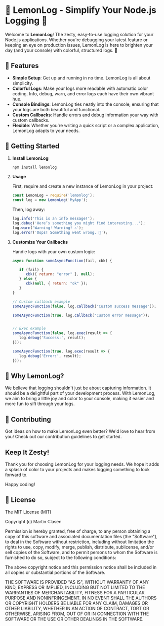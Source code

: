 # 🍋 LemonLog - Simplify Your Node.js Logging 🚀

Welcome to **LemonLog**! The zesty, easy-to-use logging solution for your Node.js applications. Whether you're debugging your latest feature or keeping an eye on production issues, LemonLog is here to brighten your day (and your console) with colorful, structured logs. 🌈

## 🌟 Features

- **Simple Setup**: Get up and running in no time. LemonLog is all about simplicity.
- **Colorful Logs**: Make your logs more readable with automatic color coding. Info, debug, warn, and error logs each have their own vibrant hue.
- **Console Bindings**: LemonLog ties neatly into the console, ensuring that your logs are both beautiful and functional.
- **Custom Callbacks**: Handle errors and debug information your way with custom callbacks.
- **Flexible**: Whether you're writing a quick script or a complex application, LemonLog adapts to your needs.

## 🚀 Getting Started 

1. **Install LemonLog**

   ```bash
   npm install lemonlog
   ```

2. **Usage**

   First, require and create a new instance of LemonLog in your project:

   ```javascript
   const LemonLog = require('lemonlog');
   const log = new LemonLog('MyApp');
   ```

   Then, log away:

   ```javascript
   log.info('This is an info message!');
   log.debug('Here’s something you might find interesting...');
   log.warn('Warning! Warning! ⚠️');
   log.error('Oops! Something went wrong. 🚨');
   ```

3. **Customize Your Callbacks**

   Handle logs with your own custom logic:

   ```javascript
   async function someAsyncFunction(fail, cbk) {

      if (fail) {
         cbk({ return: "error" }, null);
      } else {
         cbk(null, { return: "ok" });
      }
   }

   // Custom callback example
   someAsyncFunction(false, log.callback("Custom success message"));

   someAsyncFunction(true, log.callback("Custom error message"));


   // Exec example
   someAsyncFunction(false, log.exec(result => {
      log.debug('Success:', result);
   }));

   someAsyncFunction(true, log.exec(result => {
      log.debug('Error:', result);
   }));

   ```

## 🍋 Why LemonLog?

We believe that logging shouldn't just be about capturing information. It should be a delightful part of your development process. With LemonLog, we aim to bring a little joy and color to your console, making it easier and more fun to sift through your logs.

## 🤝 Contributing

Got ideas on how to make LemonLog even better? We'd love to hear from you! Check out our contribution guidelines to get started.

## Keep It Zesty! 

Thank you for choosing LemonLog for your logging needs. We hope it adds a splash of color to your projects and makes logging something to look forward to.

Happy coding!

## 📄 License
The MIT License (MIT)

Copyright (c) Martin Clasen

Permission is hereby granted, free of charge, to any person obtaining a copy of this software and associated documentation files (the "Software"), to deal in the Software without restriction, including without limitation the rights to use, copy, modify, merge, publish, distribute, sublicense, and/or sell copies of the Software, and to permit persons to whom the Software is furnished to do so, subject to the following conditions:

The above copyright notice and this permission notice shall be included in all copies or substantial portions of the Software.

THE SOFTWARE IS PROVIDED "AS IS", WITHOUT WARRANTY OF ANY KIND, EXPRESS OR IMPLIED, INCLUDING BUT NOT LIMITED TO THE WARRANTIES OF MERCHANTABILITY, FITNESS FOR A PARTICULAR PURPOSE AND NONINFRINGEMENT. IN NO EVENT SHALL THE AUTHORS OR COPYRIGHT HOLDERS BE LIABLE FOR ANY CLAIM, DAMAGES OR OTHER LIABILITY, WHETHER IN AN ACTION OF CONTRACT, TORT OR OTHERWISE, ARISING FROM, OUT OF OR IN CONNECTION WITH THE SOFTWARE OR THE USE OR OTHER DEALINGS IN THE SOFTWARE.